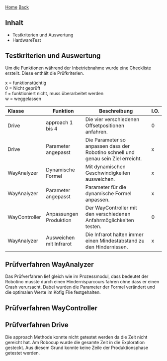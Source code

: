 [Home](home) [Back](DokuSolidus)  
  
## Inhalt
  
- Testkriterien und Auswertung
- HardwareTest
  
## Testkriterien und Auswertung  
  
Um die Funktionen während der Inbetriebnahme wurde eine Checkliste erstellt. Diese enthält die Prüfkriterien.  
  
x = funktionstüchtig  
0 = Nicht geprüft  
f = funktioniert nicht, muss überarbeitet werden  
w = weggelassen

| Klasse| Funktion | Beschreibung| I.O.| 
| :------- | --- | --- | :---- |
|Drive | approach 1 bis 4 | Die vier verschiedenen Offsetpositionen anfahren. | 0 |
|Drive | Parameter angepasst | Die Parameter so anpassen dass der Robotino schnell und genau sein Ziel erreicht.| x|
|WayAnalyzer| Dynamische Formel| Mit dynamischen Geschwindigkeiten ausweichen. |x|
|WayAnalyzer| Parameter angepasst | Parameter für die dynamische Formel anpassen.|x|
|WayController| Anpassungen Produktion| Der WayController mit den verschiedenen Anfahrmöglichkeiten testen.| 0|
|WayAnalyzer| Ausweichen mit Infrarot| Die Infrarot halten immer einen Mindestabstand zu den Hindernissen.|x|
 


## Prüfverfahren WayAnalyzer

Das Prüfverfahren lief gleich wie im Prozessmodul, dass bedeutet der Robotino musste durch einen Hindernisparcours fahren ohne dass er einen Crash verursacht. Dabei wurden die Parameter der Formel verändert und die optimalen Werte im Kofig Flie festgehalten.

## Prüfverfahren WayController

## Prüfverfahren Drive

Die approach Methode konnte nicht getestet werden da die Zeit nicht gereicht hat. Am Robocup wurde die gesamte Zeit in die Exploration gesteckt. Aus diesem Grund konnte keine Zeile der Produktionsphase getestet werden.
  